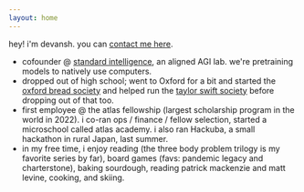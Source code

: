 ```yaml
---
layout: home
---
```


hey! i'm devansh. you can <a href="mailto:hello@devanshpanda.com">contact me here</a>.

- cofounder @ <a href="https://si.inc">standard intelligence</a>, an aligned AGI lab. we're pretraining models to natively use computers.
- dropped out of high school; went to Oxford for a bit and started the <a href="https://www.instagram.com/oxfordbreadsoc/">oxford bread society</a> and helped run the <a href="https://www.instagram.com/oxfordswiftsoc/">taylor swift society</a> before dropping out of that too.
- first employee @ the atlas fellowship (largest scholarship program in the world in 2022). i co-ran ops / finance / fellow selection, started a microschool called atlas academy. i also ran Hackuba, a small hackathon in rural Japan, last summer.
- in my free time, i enjoy reading (the three body problem trilogy is my favorite series by far), board games (favs: pandemic legacy and charterstone), baking sourdough, reading patrick mackenzie and matt levine, cooking, and skiing.
